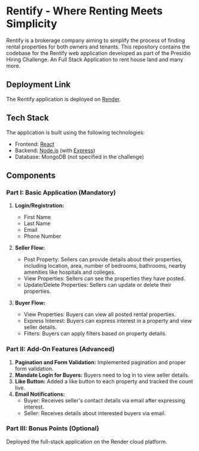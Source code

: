 # Rentify - Where Renting Meets Simplicity

Rentify is a brokerage company aiming to simplify the process of finding rental properties for both owners and tenants. This repository contains the codebase for the Rentify web application developed as part of the Presidio Hiring Challenge.
An Full Stack Application to rent house land and many more. 
## Deployment Link

The Rentify application is deployed on [Render](https://rentifyapp-l4rl.onrender.com/).

## Tech Stack

The application is built using the following technologies:

- Frontend: [React](https://reactjs.org/)
- Backend: [Node.js](https://nodejs.org/) (with [Express](https://expressjs.com/))
- Database: MongoDB (not specified in the challenge)

## Components

### Part I: Basic Application (Mandatory)

1. **Login/Registration:**
   - First Name
   - Last Name
   - Email
   - Phone Number

2. **Seller Flow:**
   - Post Property: Sellers can provide details about their properties, including location, area, number of bedrooms, bathrooms, nearby amenities like hospitals and colleges.
   - View Properties: Sellers can see the properties they have posted.
   - Update/Delete Properties: Sellers can update or delete their properties.

3. **Buyer Flow:**
   - View Properties: Buyers can view all posted rental properties.
   - Express Interest: Buyers can express interest in a property and view seller details.
   - Filters: Buyers can apply filters based on property details.

### Part II: Add-On Features (Advanced)

1. **Pagination and Form Validation:** Implemented pagination and proper form validation.
2. **Mandate Login for Buyers:** Buyers need to log in to view seller details.
3. **Like Button:** Added a like button to each property and tracked the count live.
4. **Email Notifications:**
   - Buyer: Receives seller's contact details via email after expressing interest.
   - Seller: Receives details about interested buyers via email.

### Part III: Bonus Points (Optional)

Deployed the full-stack application on the Render cloud platform.

